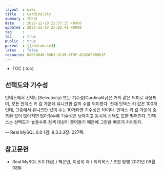 ```yaml
---
layout  : wiki
title   : Cardinality
summary : 기수성
date    : 2022-12-19 22:57:15 +0900
updated : 2022-12-19 23:02:41 +0900
tag     : 
toc     : true
public  : true
parent  : [[/database]]
latex   : false
resource: 836F4D46-B963-4139-BF3F-AC026F7B961F
---
```

* TOC
{:toc}

## 선택도와 기수성

>
인덱스에서 선택도(Selectivity) 또는 기수성(Cardinality)은 거의 같은 의미로 사용되며, 모든 인덱스 키 값 가운데 유니크한 값의 수를 의미한다.
전체 인덱스 키 값은 100개인데, 그중에서 유니크한 값의 수는 10개라면 기수성은 10이다.
인덱스 키 값 가운데 중복된 값이 많아지면 많아질수록 기수성은 낮아지고 동시에 선택도 또한 떨어진다.
인덱스는 선택도가 높을수록 검색 대상이 줄어들기 때문에 그만큼 빠르게 처리된다.
>
-- Real MySQL 8.0 1권. 8.3.3.3장. 227쪽.


## 참고문헌

- Real MySQL 8.0 (1권) / 백은빈, 이성욱 저 / 위키북스 / 초판 발행 2021년 09월 08일

